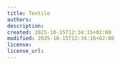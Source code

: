 ```yaml
---
title: Textile
authors:
description:
created: 2025-10-15T12:34:15+02:00
modified: 2025-10-15T12:34:16+02:00
license:
license_url:
---
```

